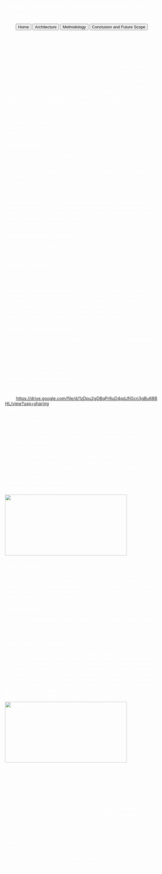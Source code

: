 
<html>
<head>
<meta name="viewport" content="width=device-width, initial-scale=1">
<style>
body {font-family: Arial,background-image: url('https://scx1.b-cdn.net/csz/news/800/2017/theoreticala.jpg');
    color: #FFFFFF;}

/* Style the tab */
.tab {
  overflow: hidden;
  border: 1px solid #ccc;
  background-color: #f1f1f1;
}

/* Style the buttons inside the tab */
.tab button {
  background-color: inherit;
  float: left;
  border: none;
  outline: none;
  cursor: pointer;
  padding: 14px 16px;
  transition: 0.3s;
  font-size: 17px;
}

/* Change background color of buttons on hover */
.tab button:hover {
  background-color: #ddd;
}

/* Create an active/current tablink class */
.tab button.active {
  background-color: #ccc;
}

/* Style the tab content */
.tabcontent {
  display: none;
  padding: 6px 12px;
  border: 1px solid #ccc;
  border-top: none;
}
</style>
</head>
<body>

<h2>Person Detection for Social Distancing using Computer Vision</h2>

<div class="tab">
<header id="header">
  <button class="tablinks" onclick="openCity(event, 'Home')">Home</button>
  <button class="tablinks" onclick="openCity(event, 'Architecture')">Architecture</button>
  <button class="tablinks" onclick="openCity(event, 'Methodology')">Methodology</button>
  <button class="tablinks" onclick="openCity(event, 'Conclusion and Future Scope')">Conclusion and Future Scope</button>
      </header>
   



</div>
<div id="container">
      <div class="inner">
        <div id="content"> 



<div id="Home" class="tabcontent">
  <h3>Introduction</h3>
  <p>
  Coronavirus is a large family virus that harms humans and animals. Covid-19 is known as a family member of coronavirus, first spread to Wuhan, China in December 2019. The outbreak then rapidly affected many countries in the world and had been declared as a pandemic by the World Health Organization (WHO). Based on the information from WHO, the coronavirus is spreading from a person to a person via small droplets from the nose and mouth. In other words, social distancing is the best practice where people can minimize physical contact with possible coronavirus carriers, by keeping the distance at least one meter away from each other.
The project “Person Detection for Social Distancing” is proposed to support the actions on Covid-19 spread mitigation. It provides a solution for detecting people gathering in public places such as banks, shopping malls, clinics etc. The concept of person detection algorithm is used to accurately detect a person’s presence in areas of interest and is then followed by measuring the distance between the detected persons.

  </p>
  <h3>Existing System</h3>
  <p>Since the novel coronavirus pandemic began, many countries have been taking the help of technology based solutions in different capacities to contain the outbreak. Many developed countries, including India and South Korea, for instance, utilizing GPS to track the movements of the suspected or infected persons to monitor any possibility of their exposure among healthy people. In India, the government is using Arogya Setu app, which works with the help of GPS and Bluetooth to locate the presence of Covid-19 patients in vicinity area. It also helps others to keep safe distance from the infected person.
On the other hand, some law enforcement departments have been using drones and other surveillance cameras to detect mass gatherings of people, and taking regulatory actions to disperse the crowd. Human detection using visual surveillance system is an established area of research which is relying upon manual methods of identifying unusual activities. However, it has limited capabilities.
 
   </p><h3>Problems in existing system</h3><p>
•	Time Consuming
•	Brings a unique set of threats to the public and is challenging to the workforce
</p> 
 <h3>Proposed System</h3>
  <p>
  In the proposed system, a deep learning based framework is proposed that utilizes object detection and tracking models to aid in the social distancing remedy for dealing with the escalation of Covid-19 cases. In order to maintain the balance of speed and accuracy, SSD (Single Shot Detector) algorithm is utilized as object detection and tracking approaches while surrounding each detected object with the bounding boxes.
Later, these bounding boxes are utilized to compute the pair wise L2 norm with computationally efficient vectorized representation for identifying the clusters of people not obeying the order of social distancing.
</p><h3>	Benefits of Proposed System</h3>
<p>
•	Reduces the transmission of viruses by following a non-pharmaceutical way
•	Time saving
•	User friendly</p>
 

  
 

</div>

<div id="Architecture" class="tabcontent">
  <h3>Software Architecture</h3>
  <p>Software architecture exposes the structure of a system while hiding the implementation details. Architecture also focuses on how the elements and components within a system interact with one other. Software design delves deeper into the implementation details of the system</p>

<img src="https://drive.google.com/file/d/1zDpu2gDBqPr6uD4qdJfiGcn3gBu68BHL/view?usp=sharing" alt=”Software Architecture” width="400" height="200">

</img>
<h3>Technical Architecture</h3>
<p>
The technical architecture of the platform is modelled following the well-known and field tested three-tier architecture. This model proposes logical and physical separation of concerns (data access, business logic and presentation) in layers, with an
 
emphasis on maintainability and decoupling of components. The separation in layers (logical separation) and/or tiers (physical separation) allows for separate evolution, or even replacement, of the different components of the system, with changes in one layer not compromising other layers.
Front end provides the visibility of application to the user and whereas middle ware provides the linkage between back end and front end and back end stores the data for the application.

</p>
<img src="https://drive.google.com/file/d/1W8kmQKxDRQWTZL7pTquWX_S3E9095hJ0/view?usp=sharing" alt=”Technical Architecture” width="400" height="200">

</img>

</div>

<div id="Methodology" class="tabcontent">
  <h3>Trained Model</h3>
  <p>In order to have a robust detector, a set of rich training datasets are required. This should include people with a variety in gender and age with millions of accurate annotation and labelling. We selected SSD_MobileNet model trained with two large datasets of MS COCO(Common Objects in Context) and Pascal VOC dataset.
</p>

<h3>People Detection
</h3>
<p>
The SSD_MobileNet model is able to detect humans (people) with various types of challenges such as variations in clothes, postures, at far and close distances, with or without occlusion, and under different lighting conditions.

</p>
<h3>Inter-distance Estimation
</h3>
<p>
After detection, the bounding box information, mainly centroid information is used to compute each bounding box centroid distance. Euclidean distance can be used to calculate the distance between each detected bounding box of peoples.
Following computing centroid distance, a predefined threshold is used to check either the distance among any two bounding box centroids is less than the configured number of pixels or not. 
If two people are close to each other and the distance value violates the minimum social distance threshold then the bounding box information is stored in a violation set and the color of the bounding box is updated or changed to red.
</p>
<img src="https://drive.google.com/file/d/1o_HF6DRYvq3wayW6fTx6eg25d5EGnHEi/view?usp=sharing" alt=”Technical Model” width="400" height="200">

</img>

</div>

<div id="Conclusion and Future Scope" class="tabcontent">
  <h3>Conclusion</h3>
  <p>
  Social distancing is one of the important precautions in reducing physical contact that may lead to the spread of coronavirus. Consequences of non-compliance with these guidelines will be causing the higher rates of virus transmission. The proposed project has an efficient real-time deep learning based framework to automate the process of monitoring the social distancing via object detection, where each individual is identified in the real-time with the help of bounding boxes.
Thus, this project can reduce the on ground efforts of the police and they can entirely focus on supervising conditions exclusively on those areas where conditions are unfavorable and thus, they can utilize time wisely and save energy for equitable situations.
</p>
  
  <h3>Future Scope</h3>
<p>
A single viewpoint obtained from a single camera cannot reflect the result more effectively. Therefore, the proposed application may be set for different views through many cameras in the future to get more accurate results.
 

</p>
</div>
</div>
</div>
</div>




<script>
function openCity(evt, cityName) {
  var i, tabcontent, tablinks;
  tabcontent = document.getElementsByClassName("tabcontent");
  for (i = 0; i < tabcontent.length; i++) {
    tabcontent[i].style.display = "none";
  }
  tablinks = document.getElementsByClassName("tablinks");
  for (i = 0; i < tablinks.length; i++) {
    tablinks[i].className = tablinks[i].className.replace(" active", "");
  }
  document.getElementById(cityName).style.display = "block";
  evt.currentTarget.className += " active";
}
</script>
   
</body>
</html> 
